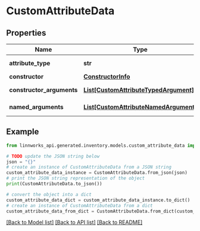 # CustomAttributeData


## Properties

Name | Type | Description | Notes
------------ | ------------- | ------------- | -------------
**attribute_type** | **str** |  | [optional] [readonly] 
**constructor** | [**ConstructorInfo**](ConstructorInfo.md) |  | [optional] 
**constructor_arguments** | [**List[CustomAttributeTypedArgument]**](CustomAttributeTypedArgument.md) |  | [optional] [readonly] 
**named_arguments** | [**List[CustomAttributeNamedArgument]**](CustomAttributeNamedArgument.md) |  | [optional] [readonly] 

## Example

```python
from linnworks_api.generated.inventory.models.custom_attribute_data import CustomAttributeData

# TODO update the JSON string below
json = "{}"
# create an instance of CustomAttributeData from a JSON string
custom_attribute_data_instance = CustomAttributeData.from_json(json)
# print the JSON string representation of the object
print(CustomAttributeData.to_json())

# convert the object into a dict
custom_attribute_data_dict = custom_attribute_data_instance.to_dict()
# create an instance of CustomAttributeData from a dict
custom_attribute_data_from_dict = CustomAttributeData.from_dict(custom_attribute_data_dict)
```
[[Back to Model list]](../README.md#documentation-for-models) [[Back to API list]](../README.md#documentation-for-api-endpoints) [[Back to README]](../README.md)


